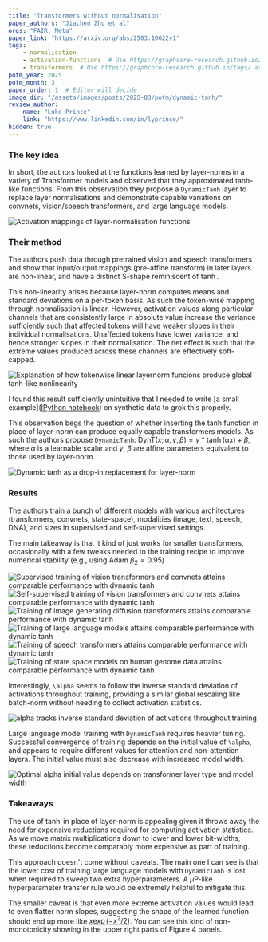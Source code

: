 ```yaml
---
title: "Transformers without normalisation"
paper_authors: "Jiachen Zhu et al"
orgs: "FAIR, Meta"
paper_link: "https://arxiv.org/abs/2503.10622v1"
tags:
    - normalisation
    - activation-functions  # Use https://graphcore-research.github.io/tags/ as reference
    - transformers  # Use https://graphcore-research.github.io/tags/ as reference
potm_year: 2025
potm_month: 3
paper_order: 1  # Editor will decide
image_dir: "/assets/images/posts/2025-03/potm/dynamic-tanh/"
review_author:
    name: "Luke Prince"
    link: "https://www.linkedin.com/in/lyprince/"
hidden: true
---
```


### The key idea

In short, the authors looked at the functions learned by layer-norms in a variety of Transformer models and observed that they approximated tanh-like functions. From this observation they propose a `DynamicTanh` layer to replace layer normalisations and demonstrate capable variations on convnets, vision/speech transformers, and large language models. 

<img src="{{ page.image_dir | append: 'FIG-Mappings.png' | relative_url }}" alt="Activation mappings of layer-normalisation functions">

### Their method

The authors push data through pretrained vision and speech transformers and show that input/output mappings (pre-affine transform) in later layers are non-linear, and have a distinct S-shape reminiscent of $\tanh$.

This non-linearity arises because layer-norm computes means and standard deviations on a per-token basis. As such the token-wise mapping through normalisation is linear. However, activation values along particular channels that are consistently large in absolute value increase the variance sufficiently such that affected tokens will have weaker slopes in their individual normalisations. Unaffected tokens have lower variance, and hence stronger slopes in their normalisation. The net effect is such that the extreme values produced across these channels are effectively soft-capped.

<img src="{{ page.image_dir | append: 'FIG-Explain.png' | relative_url }}" alt="Explanation of how tokenwise linear layernorm funcions produce global tanh-like nonlinearity">

I found this result sufficiently unintuitive that I needed to write [a small example]([IPython notebook](https://github.com/graphcore-research/graphcore-research.github.io/blob/main/notebooks/2025-03-DynamicTanh.ipynb)) on synthetic data to grok this properly.

This observation begs the question of whether inserting the tanh function in place of layer-norm can produce equally capable transformers models. As such the authors propose `DynamicTanh`: $\textrm{DynT}(x; \alpha, \gamma, \beta) = \gamma * \tanh(\alpha x) + \beta$, where $\alpha$ is a learnable scalar and $\gamma$, $\beta$ are affine parameters equivalent to those used by layer-norm.

<img src="{{ page.image_dir | append: 'FIG-Schema.png' | relative_url }}" alt="Dynamic tanh as a drop-in replacement for layer-norm">

### Results

The authors train a bunch of different models with various architectures (transformers, convnets, state-space), modalities (image, text, speech, DNA), and sizes in supervised and self-supervised settings.

The main takeaway is that it kind of just works for smaller transformers, occasionally with a few tweaks needed to the training recipe to improve numerical stability (e.g., using Adam $\beta_2 = 0.95$)

<img src="{{ page.image_dir | append: 'TBL-Vision-Supervised.png' | relative_url }}" alt="Supervised training of vision transformers and convnets attains comparable performance with dynamic tanh">

<img src="{{ page.image_dir | append: 'TBL-Vision-Self-Supervised.png' | relative_url }}" alt="Self-supervised training of vision transformers and convnets attains comparable performance with dynamic tanh">

<img src="{{ page.image_dir | append: 'TBL-Diffusion.png' | relative_url }}" alt="Training of image generating diffusion transformers attains comparable performance with dynamic tanh">

<img src="{{ page.image_dir | append: 'TBL-Language.png' | relative_url }}" alt="Training of large language models attains comparable performance with dynamic tanh">

<img src="{{ page.image_dir | append: 'TBL-Speech.png' | relative_url }}" alt="Training of speech transformers attains comparable performance with dynamic tanh">

<img src="{{ page.image_dir | append: 'TBL-DNA.png' | relative_url }}" alt="Training of state space models on human genome data attains comparable performance with dynamic tanh">

Interestingly, `\alpha` seems to follow the inverse standard deviation of activations throughout training, providing a similar global rescaling like batch-norm without needing to collect activation statistics.

<img src="{{ page.image_dir | append: 'FIG-Alpha.png' | relative_url }}" alt="alpha tracks inverse standard deviation of activations throughout training">

Large language model training with `DynamicTanh` requires heavier tuning. Successful convergence of training depends on the initial value of `\alpha`, and appears to require different values for attention and non-attention layers. The initial value must also decrease with increased model width. 

<img src="{{ page.image_dir | append: 'TBL-Alpha-Init-LLM.png' | relative_url }}" alt="Optimal alpha initial value depends on transformer layer type and model width">

### Takeaways

The use of $\tanh$ in place of layer-norm is appealing given it throws away the need for expensive reductions required for computing activation statistics. As we move matrix multiplications down to lower and lower bit-widths, these reductions become comparably more expensive as part of training.

This approach doesn't come without caveats. The main one I can see is that the lower cost of training large language models with `DynamicTanh` is lost when required to sweep two extra hyperparameters. A $\mu$P-like hyperparameter transfer rule would be extremely helpful to mitigate this.

The smaller caveat is that even more extreme activation values would lead to even flatter norm slopes, suggesting the shape of the learned function should end up more like [$x \exp({-x^2/2})$](https://www.wolframalpha.com/input?i2d=true&i=plot+x+*+Power%5Be%2C-Divide%5BPower%5Bx%2C2%5D%2C2%5D%5D+from+-5+to+5). You can see this kind of non-monotonicity showing in the upper right parts of Figure 4 panels. 
